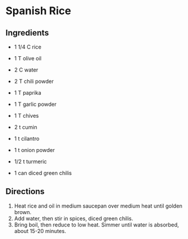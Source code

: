 # Spanish Rice

## Ingredients
*	1 1/4	C	rice
*	1		T	olive oil
*	2		C	water

*	2		T	chili powder
*	1		T	paprika
*	1		T	garlic powder
*	1		T	chives
*	2		t	cumin
*	1		t	cilantro
*	1		t	onion powder
*	1/2		t	turmeric

*	1		can	diced green chilis

## Directions
1.	Heat rice and oil in medium saucepan over medium heat until golden brown.
2.	Add water, then stir in spices, diced green chilis.
3.	Bring boil, then reduce to low heat. Simmer until water is absorbed, about 15-20 minutes.
